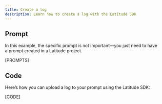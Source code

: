```yaml
---
title: Create a log
description: Learn how to create a log with the Latitude SDK
---
```


## Prompt

In this example, the specific prompt is not important—you just need to have a prompt created in a Latitude project.

[PROMPTS]

## Code

Here’s how you can upload a log to your prompt using the Latitude SDK:

[CODE]
